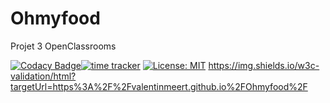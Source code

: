 # Ohmyfood
Projet 3 OpenClassrooms

[![Codacy Badge](https://app.codacy.com/project/badge/Grade/18149e116516437fb02cb459fb3e1c76)](https://www.codacy.com/manual/valentin.meert/Ohmyfood?utm_source=github.com&amp;utm_medium=referral&amp;utm_content=Valentinmeert/Ohmyfood&amp;utm_campaign=Badge_Grade)[![time tracker](https://wakatime.com/badge/github/Valentinmeert/Ohmyfood.svg)](https://wakatime.com/badge/github/Valentinmeert/Ohmyfood) [![License: MIT](https://img.shields.io/badge/License-MIT-yellow.svg)](https://opensource.org/licenses/MIT) https://img.shields.io/w3c-validation/html?targetUrl=https%3A%2F%2Fvalentinmeert.github.io%2FOhmyfood%2F
